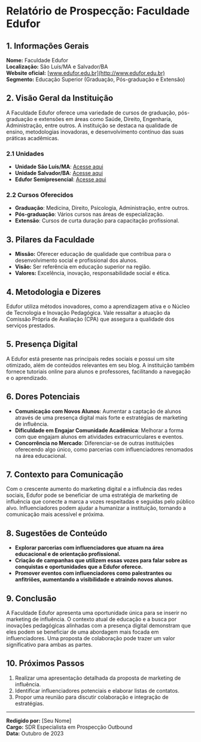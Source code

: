 # Relatório de Prospecção: Faculdade Edufor

## 1. Informações Gerais
**Nome:** Faculdade Edufor  
**Localização:** São Luís/MA e Salvador/BA  
**Website oficial:** [www.edufor.edu.br](http://www.edufor.edu.br)  
**Segmento:** Educação Superior (Graduação, Pós-graduação e Extensão)

## 2. Visão Geral da Instituição
A Faculdade Edufor oferece uma variedade de cursos de graduação, pós-graduação e extensões em áreas como Saúde, Direito, Engenharia, Administração, entre outros. A instituição se destaca na qualidade de ensino, metodologias inovadoras, e desenvolvimento contínuo das suas práticas acadêmicas.

### 2.1 Unidades
- **Unidade São Luís/MA**: [Acesse aqui](https://saoluis.edufor.edu.br)
- **Unidade Salvador/BA**: [Acesse aqui](https://salvador.edufor.edu.br)
- **Edufor Semipresencial**: [Acesse aqui](https://semipresencial.edufor.edu.br)

### 2.2 Cursos Oferecidos
- **Graduação**: Medicina, Direito, Psicologia, Administração, entre outros.
- **Pós-graduação**: Vários cursos nas áreas de especialização.
- **Extensão**: Cursos de curta duração para capacitação profissional.

## 3. Pilares da Faculdade
- **Missão:** Oferecer educação de qualidade que contribua para o desenvolvimento social e profissional dos alunos.
- **Visão:** Ser referência em educação superior na região.
- **Valores:** Excelência, inovação, responsabilidade social e ética.

## 4. Metodologia e Dizeres
Edufor utiliza métodos inovadores, como a aprendizagem ativa e o Núcleo de Tecnologia e Inovação Pedagógica. Vale ressaltar a atuação da Comissão Própria de Avaliação (CPA) que assegura a qualidade dos serviços prestados.

## 5. Presença Digital
A Edufor está presente nas principais redes sociais e possui um site otimizado, além de conteúdos relevantes em seu blog. A instituição também fornece tutoriais online para alunos e professores, facilitando a navegação e o aprendizado.

## 6. Dores Potenciais
- **Comunicação com Novos Alunos**: Aumentar a captação de alunos através de uma presença digital mais forte e estratégias de marketing de influência.
- **Dificuldade em Engajar Comunidade Acadêmica**: Melhorar a forma com que engajam alunos em atividades extracurriculares e eventos.
- **Concorrência no Mercado**: Diferenciar-se de outras instituições oferecendo algo único, como parcerias com influenciadores renomados na área educacional.

## 7. Contexto para Comunicação
Com o crescente aumento do marketing digital e a influência das redes sociais, Edufor pode se beneficiar de uma estratégia de marketing de influência que conecte a marca a vozes respeitadas e seguidas pelo público alvo. Influenciadores podem ajudar a humanizar a instituição, tornando a comunicação mais acessível e próxima.

## 8. Sugestões de Conteúdo
- **Explorar parcerias com influenciadores que atuam na área educacional e de orientação profissional.**
- **Criação de campanhas que utilizem essas vozes para falar sobre as conquistas e oportunidades que a Edufor oferece.**
- **Promover eventos com influenciadores como palestrantes ou anfitriões, aumentando a visibilidade e atraindo novos alunos.**

## 9. Conclusão
A Faculdade Edufor apresenta uma oportunidade única para se inserir no marketing de influência. O contexto atual de educação e a busca por inovações pedagógicas alinhadas com a presença digital demonstram que eles podem se beneficiar de uma abordagem mais focada em influenciadores. Uma proposta de colaboração pode trazer um valor significativo para ambas as partes.

## 10. Próximos Passos
1. Realizar uma apresentação detalhada da proposta de marketing de influência.
2. Identificar influenciadores potenciais e elaborar listas de contatos.
3. Propor uma reunião para discutir colaboração e integração de estratégias.

---

**Redigido por:** [Seu Nome]  
**Cargo:** SDR Especialista em Prospecção Outbound  
**Data:** Outubro de 2023